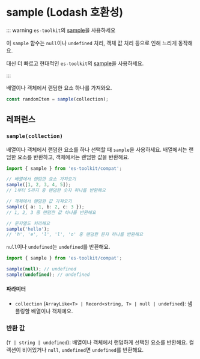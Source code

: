 # sample (Lodash 호환성)

::: warning `es-toolkit`의 [sample](../../array/sample.md)을 사용하세요

이 `sample` 함수는 `null`이나 `undefined` 처리, 객체 값 처리 등으로 인해 느리게 동작해요.

대신 더 빠르고 현대적인 `es-toolkit`의 [sample](../../array/sample.md)을 사용하세요.

:::

배열이나 객체에서 랜덤한 요소 하나를 가져와요.

```typescript
const randomItem = sample(collection);
```

## 레퍼런스

### `sample(collection)`

배열이나 객체에서 랜덤한 요소를 하나 선택할 때 `sample`을 사용하세요. 배열에서는 랜덤한 요소를 반환하고, 객체에서는 랜덤한 값을 반환해요.

```typescript
import { sample } from 'es-toolkit/compat';

// 배열에서 랜덤한 요소 가져오기
sample([1, 2, 3, 4, 5]);
// 1부터 5까지 중 랜덤한 숫자 하나를 반환해요

// 객체에서 랜덤한 값 가져오기
sample({ a: 1, b: 2, c: 3 });
// 1, 2, 3 중 랜덤한 값 하나를 반환해요

// 문자열도 처리해요
sample('hello');
// 'h', 'e', 'l', 'l', 'o' 중 랜덤한 문자 하나를 반환해요
```

`null`이나 `undefined`는 `undefined`를 반환해요.

```typescript
import { sample } from 'es-toolkit/compat';

sample(null); // undefined
sample(undefined); // undefined
```

#### 파라미터

- `collection` (`ArrayLike<T> | Record<string, T> | null | undefined`): 샘플링할 배열이나 객체예요.

### 반환 값

(`T | string | undefined`): 배열이나 객체에서 랜덤하게 선택된 요소를 반환해요. 컬렉션이 비어있거나 `null`, `undefined`면 `undefined`를 반환해요.
